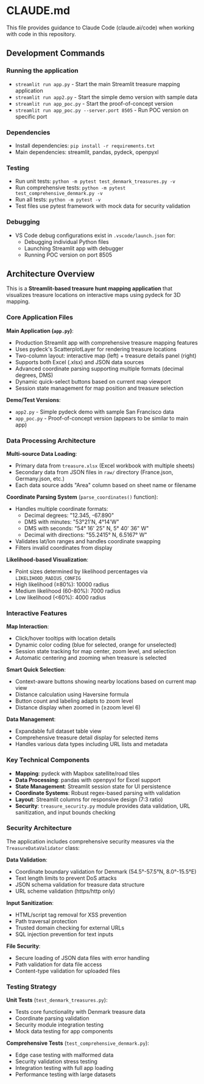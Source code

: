# CLAUDE.md

This file provides guidance to Claude Code (claude.ai/code) when working with code in this repository.

## Development Commands

### Running the application
- `streamlit run app.py` - Start the main Streamlit treasure mapping application
- `streamlit run app2.py` - Start the simple demo version with sample data
- `streamlit run app_poc.py` - Start the proof-of-concept version
- `streamlit run app_poc.py --server.port 8505` - Run POC version on specific port

### Dependencies
- Install dependencies: `pip install -r requirements.txt`
- Main dependencies: streamlit, pandas, pydeck, openpyxl

### Testing
- Run unit tests: `python -m pytest test_denmark_treasures.py -v`
- Run comprehensive tests: `python -m pytest test_comprehensive_denmark.py -v`
- Run all tests: `python -m pytest -v`
- Test files use pytest framework with mock data for security validation

### Debugging
- VS Code debug configurations exist in `.vscode/launch.json` for:
  - Debugging individual Python files
  - Launching Streamlit app with debugger
  - Running POC version on port 8505

## Architecture Overview

This is a **Streamlit-based treasure hunt mapping application** that visualizes treasure locations on interactive maps using pydeck for 3D mapping.

### Core Application Files

**Main Application (`app.py`)**:
- Production Streamlit app with comprehensive treasure mapping features
- Uses pydeck's ScatterplotLayer for rendering treasure locations
- Two-column layout: interactive map (left) + treasure details panel (right)
- Supports both Excel (.xlsx) and JSON data sources
- Advanced coordinate parsing supporting multiple formats (decimal degrees, DMS)
- Dynamic quick-select buttons based on current map viewport
- Session state management for map position and treasure selection

**Demo/Test Versions**:
- `app2.py` - Simple pydeck demo with sample San Francisco data
- `app_poc.py` - Proof-of-concept version (appears to be similar to main app)

### Data Processing Architecture

**Multi-source Data Loading**:
- Primary data from `treasure.xlsx` (Excel workbook with multiple sheets)
- Secondary data from JSON files in `raw/` directory (France.json, Germany.json, etc.)
- Each data source adds "Area" column based on sheet name or filename

**Coordinate Parsing System** (`parse_coordinates()` function):
- Handles multiple coordinate formats:
  - Decimal degrees: "12.345, -67.890"
  - DMS with minutes: "53°21'N, 4°14'W"
  - DMS with seconds: "54° 16' 25" N, 5° 40' 36" W"
  - Decimal with directions: "55.2415° N, 6.5167° W"
- Validates lat/lon ranges and handles coordinate swapping
- Filters invalid coordinates from display

**Likelihood-based Visualization**:
- Point sizes determined by likelihood percentages via `LIKELIHOOD_RADIUS_CONFIG`
- High likelihood (≥80%): 10000 radius
- Medium likelihood (60-80%): 7000 radius  
- Low likelihood (<60%): 4000 radius

### Interactive Features

**Map Interaction**:
- Click/hover tooltips with location details
- Dynamic color coding (blue for selected, orange for unselected)
- Session state tracking for map center, zoom level, and selection
- Automatic centering and zooming when treasure is selected

**Smart Quick Selection**:
- Context-aware buttons showing nearby locations based on current map view
- Distance calculation using Haversine formula
- Button count and labeling adapts to zoom level
- Distance display when zoomed in (≥zoom level 6)

**Data Management**:
- Expandable full dataset table view
- Comprehensive treasure detail display for selected items
- Handles various data types including URL lists and metadata

### Key Technical Components

- **Mapping**: pydeck with Mapbox satellite/road tiles
- **Data Processing**: pandas with openpyxl for Excel support
- **State Management**: Streamlit session state for UI persistence
- **Coordinate Systems**: Robust regex-based parsing with validation
- **Layout**: Streamlit columns for responsive design (7:3 ratio)
- **Security**: `treasure_security.py` module provides data validation, URL sanitization, and input bounds checking

### Security Architecture

The application includes comprehensive security measures via the `TreasureDataValidator` class:

**Data Validation**:
- Coordinate boundary validation for Denmark (54.5°-57.5°N, 8.0°-15.5°E)
- Text length limits to prevent DoS attacks
- JSON schema validation for treasure data structure
- URL scheme validation (https/http only)

**Input Sanitization**:
- HTML/script tag removal for XSS prevention
- Path traversal protection
- Trusted domain checking for external URLs
- SQL injection prevention for text inputs

**File Security**:
- Secure loading of JSON data files with error handling
- Path validation for data file access
- Content-type validation for uploaded files

### Testing Strategy

**Unit Tests** (`test_denmark_treasures.py`):
- Tests core functionality with Denmark treasure data
- Coordinate parsing validation
- Security module integration testing
- Mock data testing for app components

**Comprehensive Tests** (`test_comprehensive_denmark.py`):
- Edge case testing with malformed data
- Security validation stress testing
- Integration testing with full app loading
- Performance testing with large datasets